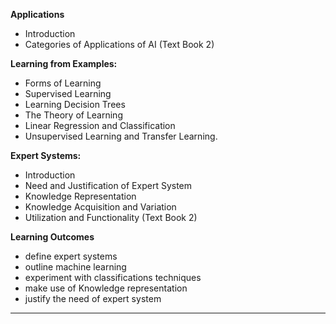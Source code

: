 __Applications__
- Introduction
- Categories of Applications of AI (Text Book 2)  

__Learning from Examples:__
- Forms of Learning
- Supervised Learning
- Learning Decision Trees
- The Theory of Learning
- Linear Regression and Classification
- Unsupervised Learning and Transfer Learning.  

__Expert Systems:__
- Introduction
- Need and Justification of Expert System
- Knowledge Representation
- Knowledge Acquisition and Variation
- Utilization and Functionality (Text Book 2)  

__Learning Outcomes__
- define expert systems
- outline machine learning
- experiment with classifications techniques
- make use of Knowledge representation
- justify the need of expert system

---
